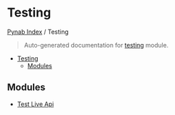 # Testing

[Pynab Index](../README.md#pynab-index) / Testing

> Auto-generated documentation for [testing](../../testing/__init__.py) module.

- [Testing](#testing)
  - [Modules](#modules)

## Modules

- [Test Live Api](./test_live_api.md)